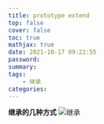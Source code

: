 ```yaml
---
title: prototype extend
top: false
cover: false
toc: true
mathjax: true
date: 2021-10-17 09:22:55
password:
summary:
tags:
    - 继承
categories:
---
```


**继承的几种方式**
![继承](https://pic1.zhimg.com/v2-a0d7db433cd52d93c7061f1241b0fd68_r.jpg)